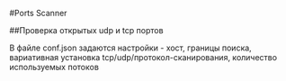#Ports Scanner

##Проверка открытых udp и tcp портов

В файле conf.json задаются настройки - хост, границы поиска, вариативная установка tcp/udp/протокол-сканирования,
количество используемых потоков